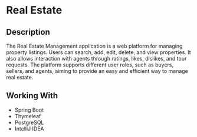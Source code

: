# Real Estate 

## Description
The Real Estate Management application is a web platform for managing property listings. Users can search, add, edit, delete, and view properties. It also allows interaction with agents through ratings, likes, dislikes, and tour requests. The platform supports different user roles, such as buyers, sellers, and agents, aiming to provide an easy and efficient way to manage real estate.

## Working With
- Spring Boot 
- Thymeleaf
- PostgreSQL
- IntelliJ IDEA

